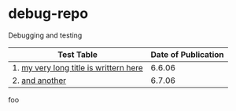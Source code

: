 # debug-repo
Debugging and testing


Test Table | Date of Publication
---|---
| 1. [my very long title is writtern here]() | 6.6.06 |
| 2. [and another]() | 6.7.06 | 

foo
